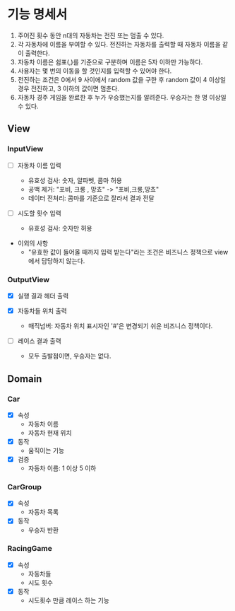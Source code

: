 # 기능 명세서

1. 주어진 횟수 동안 n대의 자동차는 전진 또는 멈출 수 있다.
2. 각 자동차에 이름을 부여할 수 있다. 전진하는 자동차를 출력할 때 자동차 이름을 같이 출력한다.
3. 자동차 이름은 쉼표(,)를 기준으로 구분하며 이름은 5자 이하만 가능하다.
4. 사용자는 몇 번의 이동을 할 것인지를 입력할 수 있어야 한다.
5. 전진하는 조건은 0에서 9 사이에서 random 값을 구한 후 random 값이 4 이상일 경우 전진하고, 3 이하의 값이면 멈춘다.
6. 자동차 경주 게임을 완료한 후 누가 우승했는지를 알려준다. 우승자는 한 명 이상일 수 있다.


## View

### InputView

- [ ] 자동차 이름 입력
  - 유효성 검사: 숫자, 알파벳, 콤마 허용
  - 공백 제거: "포비, 크롱 , 망쵸" -> "포비,크롱,망쵸"
  - 데이터 전처리: 콤마를 기준으로 잘라서 결과 전달


- [ ] 시도할 횟수 입력
  - 유효성 검사: 숫자만 허용


- 이외의 사항
  - "유효한 값이 들어올 때까지 입력 받는다"라는 조건은 비즈니스 정책으로 view에서 담당하지 않는다. 


### OutputView

- [x] 실행 결과 헤더 출력


- [x] 자동차들 위치 출력
  - 매직넘버: 자동차 위치 표시자인 '#'은 변경되기 쉬운 비즈니스 정책이다. 


- [ ] 레이스 결과 출력
  - 모두 출발점이면, 우승자는 없다. 


## Domain

### Car
  - [x] 속성 
    - 자동차 이름
    - 자동차 현재 위치
  - [x] 동작
    - 움직이는 기능
  - [x] 검증
    - 자동차 이름: 1 이상 5 이하


### CarGroup 
  - [x] 속성
    - 자동차 목록
  - [x] 동작
    - 우승자 반환

### RacingGame
  - [x] 속성
    - 자동차들
    - 시도 횟수
  - [x] 동작
    - 시도횟수 만큼 레이스 하는 기능
